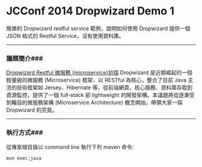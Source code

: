 JCConf 2014 Dropwizard Demo 1
===============
簡單的 Dropwizard restful service 範例，說明如何使用 Dropwizard 提供一個 JSON 格式的 Restful Service，沒有使用資料庫。 

----------
### 議題簡介###
[Dropwizard Restful 微服務 (microservice)初探](http://jcconf.tw/intro-dropwizard-restful-micro-service.html)
Dropwizard 是近期崛起的一個輕量級的微服務 (Microservice) 框架，以 RESTful 為核心，整合了目前 Java 主流的技術框架如 Jersey、Hibernate 等，從前端網頁、核心服務、資料庫存取到資源監控，提供了一個 full-stack 卻 lightweight 的開發架構。本議題將從逐漸受到矚目的微服務架構 (Microservice Architecture) 概念開始，帶領大家一探 Dropwizard 的究竟。 


----------
### 執行方式###
從專案根目錄以 command line 執行下列 maven 命令:

    mvn exec;java
